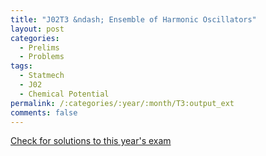```yaml
---
title: "J02T3 &ndash; Ensemble of Harmonic Oscillators"
layout: post
categories:
  - Prelims
  - Problems
tags:
  - Statmech
  - J02
  - Chemical Potential
permalink: /:categories/:year/:month/T3:output_ext
comments: false
---
```

<object data="2002J3T.pdf" type="application/pdf" width="100%" height="500"></object>
<div class="message"><a href='https://princetonprelim.com/prelim/8/'>Check for solutions to this year's exam</a></div>